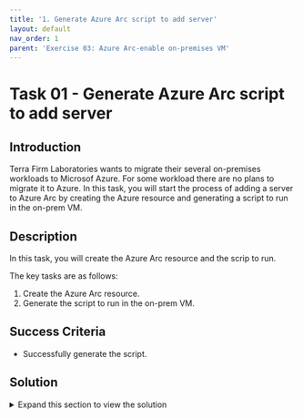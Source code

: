 ```yaml
---
title: '1. Generate Azure Arc script to add server'
layout: default
nav_order: 1
parent: 'Exercise 03: Azure Arc-enable on-premises VM'
---
```


# Task 01 - Generate Azure Arc script to add server

## Introduction

Terra Firm Laboratories wants to migrate their several on-premises workloads to Microsof Azure. For some workload there are no plans to migrate it to Azure. In this task, you will start the process of adding a server to Azure Arc by creating the Azure resource and generating a script to run in the on-prem VM.

## Description

In this task, you will create the Azure Arc resource and the scrip to run.

The key tasks are as follows:
1. Create the Azure Arc resource.
2. Generate the script to run in the on-prem VM.

## Success Criteria

* Successfully generate the script.

## Solution

<details markdown="block">
<summary>Expand this section to view the solution</summary>

1. Sign in to the [Azure Portal](https://portal.azure.com). Ensure that you're using a subscription associated with the same resources you created during the Before the hands-on lab set up.

2. In the **Search resources, services, and docs** box at the top of the portal, search for **Azure Arc**, then select the **Azure Arc** service.

    ![An Azure Portal search is shown showing the results for a search for Azure Arc with the Azure Arc service in the results highlighted.](../../resources/images/lab03_01_AzureArc.png "Azure Portal search for Azure Arc with 'Azure Arc' option highlighted")

3. Under **Azure Arc resources**, select the **Machines**.

4. On the **Azure Arc | Machines** pane, select the **+ Add/Create** option and then the **Add a machine** option.

4. On the **Add servers with Azure Arc** pane, under **Add a single server** select **Generate script**.

    ![The Add servers with Azure Arc pane is shown with the Generate Script button highlighted for the Add a single server option.](../../Hands-on%20lab/images/2022-10-07-21-36-05.png "Add servers with Azure Arc with Generate script")

5. On the **Add a server with Azure Arc** pane, enter the following values, then select **Next**.

    - **Resource group**: Select the Resource Group created for this lab. For example: `terrafirm`.
    - **Region**: Select **North Central US**.
    - **Operating system**: `Linux`
    - **Connectivity method**: `Public endpoint`

    ![The Resource details tab of the Add a server with Azure Arc pane is displayed with values entered.](../../Hands-on%20lab/images/2022-09-22-21-13-42.png "Resource details tab with values entered")

7. On the **Tags** tab, enter the following tag values to identify this server, then select **Next**:

    - **Datacenter**: `headquarters`
    - **City**: `Milwaukee`
    - **StateOrDistrict**: `WI`
    - **CountryOrRegion**: `USA`

    ![The Tags tab of the Add a server with Azure Arc pane is shown with the tag values entered.](../../Hands-on%20lab/images/azure-arc-add-server-tags-tab.png "Tags tab with all tag values entered")

8. On the **Download and run script** tab, select **Download** to download the generated script. By default, the script named `OnboardingScript.sh` will be saved to the `Downloads` folder.

    ![The Download button is highlighted on the Download and run script tab.](../../Hands-on%20lab/images/azure-arc-download-script.png "Download and run script")

</details>